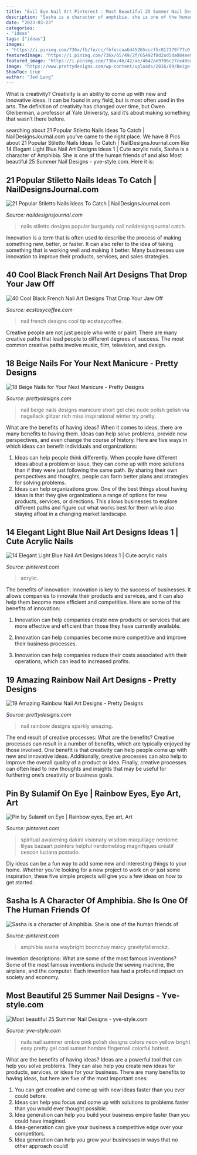 ```yaml
---
title: "Evil Eye Nail Art Pinterest : Most Beautiful 25 Summer Nail Designs"
description: "Sasha is a character of amphibia. she is one of the human friends of"
date: "2023-03-23"
categories:
- "ideas"
tags: ["ideas"]
images:
- "https://i.pinimg.com/736x/fb/fe/cc/fbfeccaa6d45265cccf5c017379f77c0.jpg"
featuredImage: "https://i.pinimg.com/736x/65/49/2f/65492f8d2ad5da084ae9d2650f841096--beautiful-eyes-amazing-eyes.jpg"
featured_image: "https://i.pinimg.com/736x/46/42/ae/4642ae9706c27ce40eabc1885c86eee2.jpg"
image: "https://www.prettydesigns.com/wp-content/uploads/2016/09/Beige-and-Black-Nail-Art.jpg"
ShowToc: true
author: "Jed Lang"
---
```



What is creativity?
Creativity is an ability to come up with new and innovative ideas. It can be found in any field, but is most often used in the arts. The definition of creativity has changed over time, but Owen Gleiberman, a professor at Yale University, said it’s about making something that wasn’t there before.

	

		
searching about 21 Popular Stiletto Nails Ideas To Catch | NailDesignsJournal.com you've came to the right place. We have 8 Pics about 21 Popular Stiletto Nails Ideas To Catch | NailDesignsJournal.com like 14 Elegant Light Blue Nail Art Designs Ideas 1 | Cute acrylic nails, Sasha is a character of Amphibia. She is one of the human friends of and also Most beautiful 25 Summer Nail Designs - yve-style.com. Here it is:
		
    
## 21 Popular Stiletto Nails Ideas To Catch | NailDesignsJournal.com

<img loading=lazy src="https://naildesignsjournal.com/wp-content/uploads/2017/09/popular-stiletto-nails-art-designs-long-matte-burgundy-base-color-black-hand-painted-pattern.jpg" onerror="this.onerror=null;this.src='https://tse2.mm.bing.net/th?id=OIP.6U7aBoybbmMY86CUAf19pQHaHa&amp;pid=15.1';" alt="21 Popular Stiletto Nails Ideas To Catch | NailDesignsJournal.com">

_Source: naildesignsjournal.com_

>nails stiletto designs popular burgundy nail naildesignsjournal catch. 

	

Innovation is a term that is often used to describe the process of making something new, better, or faster. It can also refer to the idea of taking something that is working well and making it better. Many businesses use innovation to improve their products, services, and sales strategies.

    
## 40 Cool Black French Nail Art Designs That Drop Your Jaw Off

<img loading=lazy src="https://i2.wp.com/www.ecstasycoffee.com/wp-content/uploads/2017/03/Black-French-Tip-Nail-Designs4.jpg?resize=565%2C420" onerror="this.onerror=null;this.src='https://tse1.mm.bing.net/th?id=OIP.a3vhKJZLGaLgLlISo6alPgHaFg&amp;pid=15.1';" alt="40 Cool Black French Nail Art Designs That Drop Your Jaw Off">

_Source: ecstasycoffee.com_

>nail french designs cool tip ecstasycoffee. 

	

Creative people are not just people who write or paint. There are many creative paths that lead people to different degrees of success. The most common creative paths involve music, film, television, and design.

    
## 18 Beige Nails For Your Next Manicure - Pretty Designs

<img loading=lazy src="https://www.prettydesigns.com/wp-content/uploads/2016/09/Beige-and-Black-Nail-Art.jpg" onerror="this.onerror=null;this.src='https://tse4.mm.bing.net/th?id=OIP.89I9l5BZROtmGKOq9BFkqwHaLH&amp;pid=15.1';" alt="18 Beige Nails for Your Next Manicure - Pretty Designs">

_Source: prettydesigns.com_

>nail beige nails designs manicure short gel chic nude polish gelish via nagellack glitzer rich miss inspirational winter try pretty. 

	

What are the benefits of having ideas?
When it comes to ideas, there are many benefits to having them. Ideas can help solve problems, provide new perspectives, and even change the course of history. Here are five ways in which ideas can benefit individuals and organizations: 
1. Ideas can help people think differently. When people have different ideas about a problem or issue, they can come up with more solutions than if they were just following the same path. By sharing their own perspectives and thoughts, people can form better plans and strategies for solving problems. 
2. Ideas can help organizations grow. One of the best things about having ideas is that they give organizations a range of options for new products, services, or directions. This allows businesses to explore different paths and figure out what works best for them while also staying afloat in a changing market landscape. 

    
## 14 Elegant Light Blue Nail Art Designs Ideas 1 | Cute Acrylic Nails

<img loading=lazy src="https://i.pinimg.com/736x/fb/fe/cc/fbfeccaa6d45265cccf5c017379f77c0.jpg" onerror="this.onerror=null;this.src='https://tse3.mm.bing.net/th?id=OIP.h6r1Euhw1TGMOCbg-xjKCgHaJ1&amp;pid=15.1';" alt="14 Elegant Light Blue Nail Art Designs Ideas 1 | Cute acrylic nails">

_Source: pinterest.com_

>acrylic. 

	

The benefits of innovation:
Innovation is key to the success of businesses. It allows companies to innovate their products and services, and it can also help them become more efficient and competitive. Here are some of the benefits of innovation:
1. Innovation can help companies create new products or services that are more effective and efficient than those they have currently available.

2. Innovation can help companies become more competitive and improve their business processes.

3. Innovation can help companies reduce their costs associated with their operations, which can lead to increased profits.

    
## 19 Amazing Rainbow Nail Art Designs - Pretty Designs

<img loading=lazy src="https://www.prettydesigns.com/wp-content/uploads/2014/08/Sparkly-Rainbow-Nail-Art-Design.jpg" onerror="this.onerror=null;this.src='https://tse2.mm.bing.net/th?id=OIP.ZJva5-dU_lHIVQCUcKV__gHaJ4&amp;pid=15.1';" alt="19 Amazing Rainbow Nail Art Designs - Pretty Designs">

_Source: prettydesigns.com_

>nail rainbow designs sparkly amazing. 

	

The end result of creative processes: What are the benefits?
Creative processes can result in a number of benefits, which are typically enjoyed by those involved. One benefit is that creativity can help people come up with new and innovative ideas. Additionally, creative processes can also help to improve the overall quality of a product or idea. Finally, creative processes can often lead to new thoughts and insights that may be useful for furthering one’s creativity or business goals.

    
## Pin By Sulamif On Eye | Rainbow Eyes, Eye Art, Art

<img loading=lazy src="https://i.pinimg.com/736x/65/49/2f/65492f8d2ad5da084ae9d2650f841096--beautiful-eyes-amazing-eyes.jpg" onerror="this.onerror=null;this.src='https://tse2.mm.bing.net/th?id=OIP.-8_-LeERRx825YSjjx2tiAAAAA&amp;pid=15.1';" alt="Pin by Sulamif on Eye | Rainbow eyes, Eye art, Art">

_Source: pinterest.com_

>spiritual awakening dakini visionary wisdom maquillage nerdome lilyas bazaart pointers helpful nerdomeblog magnifiques créatif cescon luciana postado. 

	

Diy ideas can be a fun way to add some new and interesting things to your home. Whether you're looking for a new project to work on or just some inspiration, these five simple projects will give you a few ideas on how to get started.

    
## Sasha Is A Character Of Amphibia. She Is One Of The Human Friends Of

<img loading=lazy src="https://i.pinimg.com/736x/46/42/ae/4642ae9706c27ce40eabc1885c86eee2.jpg" onerror="this.onerror=null;this.src='https://tse1.mm.bing.net/th?id=OIP.-IwSb1eWxgS_xyb8GNuWTAAAAA&amp;pid=15.1';" alt="Sasha is a character of Amphibia. She is one of the human friends of">

_Source: pinterest.com_

>amphibia sasha waybright boonchuy marcy gravityfallsrockz. 

	

Invention descriptions: What are some of the most famous inventions?
Some of the most famous inventions include the sewing machine, the airplane, and the computer. Each invention has had a profound impact on society and economy.

    
## Most Beautiful 25 Summer Nail Designs - Yve-style.com

<img loading=lazy src="http://yve-style.com/wp-content/uploads/2014/11/ombre-summer-nails-deisgn.jpg" onerror="this.onerror=null;this.src='https://tse1.mm.bing.net/th?id=OIP.p2P6TgISZY80i4vj2NtXrQHaFA&amp;pid=15.1';" alt="Most beautiful 25 Summer Nail Designs - yve-style.com">

_Source: yve-style.com_

>nails nail summer ombre pink polish designs colors neon yellow bright easy pretty gel cool sunset hombre fingernail colorful hottest. 

	

What are the benefits of having ideas?
Ideas are a powerful tool that can help you solve problems. They can also help you create new ideas for products, services, or ideas for your business. There are many benefits to having ideas, but here are five of the most important ones: 
1. You can get creative and come up with new ideas faster than you ever could before. 
2. Ideas can help you focus and come up with solutions to problems faster than you would ever thought possible. 
3. Idea generation can help you build your business empire faster than you could have imagined. 
4. Idea-generation can give your business a competitive edge over your competitors.
5. Idea generation can help you grow your businesses in ways that no other approach could!

